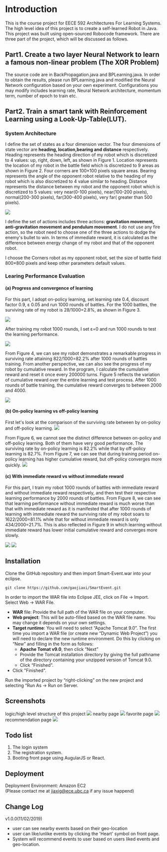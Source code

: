 # Introduction
This is the course project for EECE 592 Architectures For Learning Systems.
The high level idea of this project is to create a self-learned Robot in Java. 
This project was built using open-sourced Robocode framework. 
There are three part of the project, which will be discussed as follows.

## Part1. Create a two layer Neural Network to learn a famous non-linear problem (The XOR Problem)
The source code are in BackPropagation.java and BPLearning.java. In order to obtain the results, please run BPLearning.java and modified the Neural Network configuration based on your own experiment. Configurations you may modify includes learning rate, Neural Network architecture, momentum term, number of epoch to train etc.

## Part2. Train a smart tank with Reinforcement Learning using a Look-Up-Table(LUT).

### System Architecture


I define the set of states as a four dimension vector. The four dimensions of state vector are **heading, location,bearing and distance** respectively. Heading represents the heading direction of my robot which is discretized to 4 values: up, right, down, left, as shown in Figure 1. Location represents the location of my robot in the battle field which is discretized to 9 areas as shown in Figure 2. Four corners are 100×100 pixels square areas. Bearing represents the angle of the opponent robot relative to the heading of my robot which is also discretized to 4 value similar to heading. Distance represents the distance between my robot and the opponent robot which is discretized to 5 values: very near(0-100 pixels), near(100-200 pixels), normal(200-300 pixels), far(300-400 pixels), very far( greater than 500 pixels).

![](https://github.com/gaojiaxi/SmartTank/blob/master/demoPictures/heading_location.jpg)


I define the set of actions includes three actions: **gravitation movement, anti-gravitation movement and pendulum movement**. I do not use any fire action, so the robot need to choose one of the three actions to dodge the enemy's bullet to win. In terms of immediate reward, it is calculated as the difference between energy change of my robot and that of the opponent robot.

I choose the Corners robot as my opponent robot, set the size of battle field 800×800 pixels and keep other parameters default values.


### Learing Performance Evaluation
#### (a) Progress and convergence of learning
For this part, I adopt on-policy learning, set learning rate 0.4, discount factor 0.9, ε 0.05 and run 1000 rounds of battles. For the 1000 battles, the surviving rate of my robot is 28/1000=2.8%, as shown in Figure 3.

![](https://github.com/gaojiaxi/SmartTank/blob/master/demoPictures/figure3.jpg)

After training my robot 1000 rounds, I set ε=0 and run 1000 rounds to test the learning performance.

![](https://github.com/gaojiaxi/SmartTank/blob/master/demoPictures/figure4.jpg)

From Figure 4, we can see my robot demonstrates a remarkable progress in surviving rate attaining 822/1000=82.2% after 1000 rounds of battles training.
From another perspective, we can also see the progress of my robot by cumulative reward. In the program, I calculate the cumulative reward and reset it once every 200000 turns. Figure 5 reflects the variation of cumulative reward over the entire learning and test process. After 1000 rounds of battle training, the cumulative reward converges to between 2000 and 4000.

![](https://github.com/gaojiaxi/SmartTank/blob/master/demoPictures/figure5.jpg)

#### (b) On-policy learning vs off-policy learning
First let's look at the comparison of the surviving rate between by on-policy and off-policy learning.
![](https://github.com/gaojiaxi/SmartTank/blob/master/demoPictures/figure6.jpg)

From Figure 6, we cannot see the distinct difference between on-policy and off-policy learning. Both of them have very good performance. The surviving rate by on-policy learning is 82.2% while that by off-policy learning is 82.7%.
From Figure 7, we can see that during training period on-policy learning has higher cumulative reward, but off-policy converges more quickly.
![](https://github.com/gaojiaxi/SmartTank/blob/master/demoPictures/figure7.jpg)

#### (c) With immediate reward vs without immediate reward

For this part, I train my robot 1000 rounds of battles with immediate reward and without immediate reward respectively, and then test their respective learning performance by 2000 rounds of battles. From Figure 8, we can see that learning performance without immediate reward is much worse than that with immediate reward as it is manifested that after 1000 rounds of learning with immediate reward the surviving rate of my robot soars to 1622/2000=81.1% while that for without immediate reward is only 434/2000=21.7%. This is also reflected in Figure 9 in which learning without immediate reward has lower initial cumulative reward and converges more slowly.

![](https://github.com/gaojiaxi/SmartTank/blob/master/demoPictures/figure8.jpg)
![](https://github.com/gaojiaxi/SmartTank/blob/master/demoPictures/figure9.jpg)

## Installation
Clone the GitHub repository and then import Smart-Event.war into your eclipse.

```
git clone https://github.com/gaojiaxi/SmartEvent.git
```
In order to import the WAR file into Eclipse JEE, click on File -> Import. Select Web -> WAR File.
* **WAR** file: Provide the full path of the WAR file on your computer.
* **Web project**: This will be auto-filled based on the WAR file name. You may change it depends on your own settings.
* **Target runtime**: You will need to select “Apache Tomcat 9.0”. The first time you import a WAR
file (or create new “Dynamic Web Project”) you will need to declare the new runtime environment. Do this by clicking on “New” and filling in the form as follows:
	* **Apache Tomat v9.0**, then click “Next”
	* Provide the Tomcat installation directory by giving the full pathname of the directory
containing your unzipped version of Tomcat 9.0.
	* Click “Finished”.
* Click "Finished".

Run the imported project by “right-clicking” on the new project and selecting “Run As -> Run on Server. <br>


## Screenshots
logic/high level structure of this project
![](https://github.com/gaojiaxi/SmartEvent/tree/master/demoPictures/highLevelStructure.jpg)
nearby page
![](https://github.com/gaojiaxi/SmartEvent/tree/master/demoPictures/nearby.jpg)
favorite page
![](https://github.com/gaojiaxi/SmartEvent/tree/master/demoPictures/favorite.jpg)
recommendation page
![](https://github.com/gaojiaxi/SmartEvent/tree/master/demoPictures/recommendation.jpg)


## Todo list
1. The login system
2. The registration system.
3. Booting front page using AugularJS or React.

## Deployment
Deployment Environment: Amazon EC2 <br>
(Please contact me at jiaxig@ece.ubc.ca if any issue happend)

## Change Log
v1.0.0(11/02/2019)<br>
* user can see nearby events based on their geo-location
* user can like/unlike events by clicking the 'Heart' symbol on front page.
* System will recommend events to user based on users liked events and geo-location.

